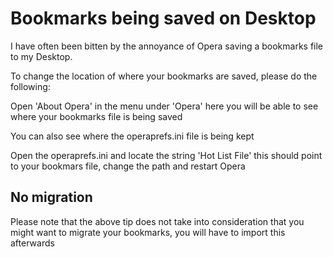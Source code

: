 # Bookmarks being saved on Desktop

I have often been bitten by the annoyance of Opera saving a bookmarks file to my Desktop.

To change the location of where your bookmarks are saved, please do the following:

Open 'About Opera' in the menu under 'Opera' here you will be able to see where your bookmarks file
is being saved

You can also see where the operaprefs.ini file is being kept

Open the operaprefs.ini and locate the string 'Hot List File' this should point to your bookmars
file, change the path and restart Opera

## No migration

Please note that the above tip does not take into consideration that you might want to migrate your
bookmarks, you will have to import this afterwards